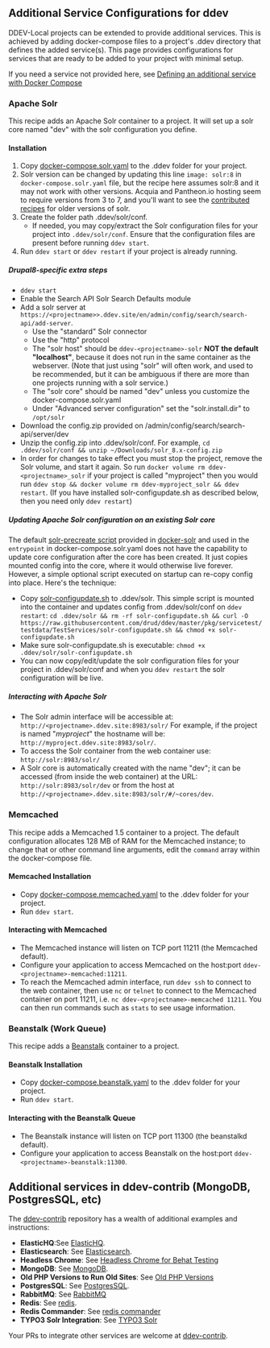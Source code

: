 ## Additional Service Configurations for ddev

DDEV-Local projects can be extended to provide additional services. This is achieved by adding docker-compose files to a project's .ddev directory that defines the added service(s). This page provides configurations for services that are ready to be added to your project with minimal setup.

If you need a service not provided here, see [Defining an additional service with Docker Compose](custom-compose-files.md)

### Apache Solr

This recipe adds an Apache Solr container to a project. It will set up a solr core named "dev" with the solr configuration you define.

#### Installation

1. Copy [docker-compose.solr.yaml](https://github.com/drud/ddev/tree/master/pkg/servicetest/testdata/TestServices/docker-compose.solr.yaml) to the .ddev folder for your project.
2. Solr version can be changed by updating this line `image: solr:8` in `docker-compose.solr.yaml` file, but the recipe here assumes solr:8 and it may not work with other versions. Acquia and Pantheon.io hosting seem to require versions from 3 to 7, and you'll want to see the [contributed recipes](https://github.com/drud/ddev-contrib) for older versions of solr.
3. Create the folder path .ddev/solr/conf.
    * If needed, you may copy/extract the Solr configuration files for your project into `.ddev/solr/conf`. Ensure that the configuration files are present before running `ddev start`.
4. Run `ddev start` or `ddev restart` if your project is already running.

##### Drupal8-specific extra steps

* `ddev start`
* Enable the Search API Solr Search Defaults module
* Add a solr server at `https://<projectname>>.ddev.site/en/admin/config/search/search-api/add-server`.
    * Use the "standard" Solr connector
    * Use the "http" protocol
    * The "solr host" should be `ddev-<projectname>-solr` **NOT the default "localhost"**, because it does not run in the same container as the webserver. (Note that just using "solr" will often work, and used to be recommended, but it can be ambiguous if there are more than one projects running with a solr service.)
    * The "solr core" should be named "dev" unless you customize the docker-compose.solr.yaml
    * Under "Advanced server configuration" set the "solr.install.dir" to `/opt/solr`
* Download the config.zip provided on /admin/config/search/search-api/server/dev
* Unzip the config.zip into .ddev/solr/conf. For example, `cd .ddev/solr/conf && unzip ~/Downloads/solr_8.x-config.zip`
* In order for changes to take effect you must stop the project, remove the Solr volume, and start it again.  So run `docker volume rm ddev-<projectname>_solr` if your project is called "myproject" then you would run `ddev stop && docker volume rm ddev-myproject_solr && ddev restart`. (If you have installed solr-configupdate.sh as described below, then you need only `ddev restart`)

##### Updating Apache Solr configuration on an existing Solr core

The default [solr-precreate script](https://github.com/docker-solr/docker-solr/blob/master/scripts/solr-precreate) provided in [docker-solr](https://github.com/docker-solr/docker-solr) and used in the `entrypoint` in docker-compose.solr.yaml does not have the capability to update core configuration after the core has been created. It just copies mounted config into the core, where it would otherwise live forever. However, a simple optional script executed on startup can re-copy config into place. Here's the technique:

* Copy [solr-configupdate.sh](https://github.com/drud/ddev/tree/master/pkg/servicetest/testdata/TestServices/solr-configupdate.sh) to .ddev/solr. This simple script is mounted into the container and updates config from .ddev/solr/conf on `ddev restart`: `cd .ddev/solr && rm -rf solr-configupdate.sh && curl -O https://raw.githubusercontent.com/drud/ddev/master/pkg/servicetest/testdata/TestServices/solr-configupdate.sh && chmod +x solr-configupdate.sh`
* Make sure solr-configupdate.sh is executable: `chmod +x .ddev/solr/solr-configupdate.sh`
* You can now copy/edit/update the solr configuration files for your project in .ddev/solr/conf and when you `ddev restart` the solr configuration will be live.

##### Interacting with Apache Solr

* The Solr admin interface will be accessible at: `http://<projectname>.ddev.site:8983/solr/` For example, if the project is named "_myproject_" the hostname will be: `http://myproject.ddev.site:8983/solr/`.
* To access the Solr container from the web container use: `http://solr:8983/solr/`
* A Solr core is automatically created with the name "dev"; it can be accessed (from inside the web container) at the URL: `http://solr:8983/solr/dev` or from the host at `http://<projectname>.ddev.site:8983/solr/#/~cores/dev`.

### Memcached

This recipe adds a Memcached 1.5 container to a project. The default configuration allocates 128 MB of RAM for the Memcached instance; to change that or other command line arguments, edit the `command` array within the docker-compose file.

#### Memcached Installation

* Copy [docker-compose.memcached.yaml](https://github.com/drud/ddev/tree/master/pkg/servicetest/testdata/TestServices/docker-compose.memcached.yaml) to the .ddev folder for your project.
* Run `ddev start`.

#### Interacting with Memcached

* The Memcached instance will listen on TCP port 11211 (the Memcached default).
* Configure your application to access Memcached on the host:port `ddev-<projectname>-memcached:11211`.
* To reach the Memcached admin interface, run `ddev ssh` to connect to the web container, then use `nc` or `telnet` to connect to the Memcached container on port 11211, i.e. `nc ddev-<projectname>-memcached 11211`. You can then run commands such as `stats` to see usage information.

### Beanstalk (Work Queue)

This recipe adds a [Beanstalk](https://beanstalkd.github.io/) container to a project.

#### Beanstalk Installation

* Copy [docker-compose.beanstalk.yaml](https://github.com/drud/ddev/tree/master/pkg/servicetest/testdata/TestServices/docker-compose.beanstalkd.yaml) to the .ddev folder for your project.
* Run `ddev start`.

#### Interacting with the Beanstalk Queue

* The Beanstalk instance will listen on TCP port 11300 (the beanstalkd default).
* Configure your application to access Beanstalk on the host:port `ddev-<projectname>-beanstalk:11300`.

## Additional services in ddev-contrib (MongoDB, PostgresSQL, etc)

The [ddev-contrib](https://github.com/drud/ddev-contrib) repository has a wealth of additional examples and instructions:

* **ElasticHQ**:See [ElasticHQ](https://github.com/drud/ddev-contrib/blob/master/docker-compose-services/elastichq).
* **Elasticsearch**: See [Elasticsearch](https://github.com/drud/ddev-contrib/blob/master/docker-compose-services/elasticsearch).
* **Headless Chrome**: See [Headless Chrome for Behat Testing](https://github.com/drud/ddev-contrib/blob/master/docker-compose-services/headless-chrome)
* **MongoDB**: See [MongoDB](https://github.com/drud/ddev-contrib/blob/master/docker-compose-services/mongodb).
* **Old PHP Versions to Run Old Sites**: See [Old PHP Versions](https://github.com/drud/ddev-contrib/blob/master/docker-compose-services/old_php)
* **PostgresSQL**: See [PostgresSQL](https://github.com/drud/ddev-contrib/blob/master/docker-compose-services/postgres).
* **RabbitMQ**: See [RabbitMQ](https://github.com/drud/ddev-contrib/blob/master/docker-compose-services/rabbitmq)
* **Redis**: See [redis](https://github.com/drud/ddev-contrib/blob/master/docker-compose-services/redis).
* **Redis Commander**: See [redis commander](https://github.com/drud/ddev-contrib/blob/master/docker-compose-services/redis-commander)
* **TYPO3 Solr Integration**: See [TYPO3 Solr](https://github.com/drud/ddev-contrib/blob/master/docker-compose-services/typo3-solr)

Your PRs to integrate other services are welcome at [ddev-contrib](https://github.com/drud/ddev-contrib).
